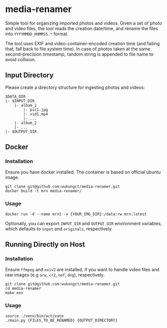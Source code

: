 # media-renamer
Simple tool for organizing imported photos and videos.
Given a set of photo and video files, the tool reads the creation date/time, and rename the files into `YYYYMMDD_HHMMSS.*` format.

The tool uses EXIF and video-container-encoded creation time (and failing that, fall back to file system time).
In case of photos taken at the same second-precision timestamp, random string is appended to file name to avoid collision.

## Input Directory
Please create a directory structure for ingesting photos and videos:
```commandline
$DATA_DIR
|- $INPUT_DIR
    |- album_1
        |- pic1.jpg
        |- vid1.mp4
        |- ...
    |- album_2
    |- ...
|- $OUTPUT_DIR
```


## Docker
### Installation

Ensure you have docker installed. The container is based on official ubuntu image.
```shell
git clone git@github.com:wukongct/media-renamer.git
docker build -t mrn media-renamer/
```

### Usage
```shell
docker run -d --name mrn1 -v {YOUR_IMG_DIR}:/data:rw mrn:latest
```
Optionally, you can export `INPUT_DIR` and `OUTPUT_DIR` environment variables, which defaults to `input` and `originals`, respectively.


## Running Directly on Host
### Installation

Ensure `ffmpeg` and `exiv2` are installed, if you want to handle video files and raw images (e.g `arw`, `cr2`, `nef`, `dng`), respectively.

```shell
git clone git@github.com:wukongct/media-renamer.git
cd media-renamer
make env
```
### Usage
```shell
source ./venv/bin/activate
./main.py {FILES_TO_BE_RENAMED} {OUTPUT_DIRECTORY}
```
